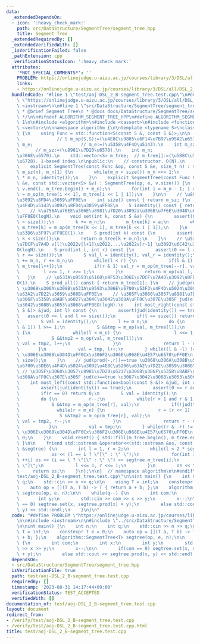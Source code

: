 ```yaml
---
data:
  _extendedDependsOn:
  - icon: ':heavy_check_mark:'
    path: src/DataStructure/SegmentTree/segment_tree.hpp
    title: Segment Tree
  _extendedRequiredBy: []
  _extendedVerifiedWith: []
  _isVerificationFailed: false
  _pathExtension: cpp
  _verificationStatusIcon: ':heavy_check_mark:'
  attributes:
    '*NOT_SPECIAL_COMMENTS*': ''
    PROBLEM: https://onlinejudge.u-aizu.ac.jp/courses/library/3/DSL/all/DSL_2_B
    links:
    - https://onlinejudge.u-aizu.ac.jp/courses/library/3/DSL/all/DSL_2_B
  bundledCode: "#line 1 \"test/aoj-DSL_2_B-segment_tree.test.cpp\"\n#define PROBLEM\
    \ \"https://onlinejudge.u-aizu.ac.jp/courses/library/3/DSL/all/DSL_2_B\"\n\n#include\
    \ <iostream>\n\n#line 1 \"src/DataStructure/SegmentTree/segment_tree.hpp\"\n/**\n\
    \ * @brief Segment Tree\n * @docs docs/DataStructure/SegmentTree/segment_tree.md\n\
    \ */\n\n#ifndef ALGORITHM_SEGMENT_TREE_HPP\n#define ALGORITHM_SEGMENT_TREE_HPP\
    \ 1\n\n#include <algorithm>\n#include <cassert>\n#include <functional>\n#include\
    \ <vector>\n\nnamespace algorithm {\n\ntemplate <typename S>\nclass SegmentTree\
    \ {\n    using Func = std::function<S(const S &, const S &)>;\n\n    Func m_op;\
    \              // S m_op(S,S):=(\u4E8C\u9805\u6F14\u7B97\u95A2\u6570).\n    S\
    \ m_e;                  // m_e:=(\u5358\u4F4D\u5143).\n    int m_sz;         \
    \      // m_sz:=(\u8981\u7D20\u6570).\n    int m_n;                // m_n:=(\u8449\
    \u306E\u6570).\n    std::vector<S> m_tree;  // m_tree[]:=(\u5B8C\u5168\u4E8C\u5206\
    \u6728). 1-based index.\n\npublic:\n    // constructor. O(N).\n    SegmentTree(){};\n\
    \    explicit SegmentTree(const Func &op, const S &e, size_t n) : m_op(op), m_e(e),\
    \ m_sz(n), m_n(1) {\n        while(m_n < size()) m_n <<= 1;\n        m_tree.assign(2\
    \ * m_n, identity());\n    }\n    explicit SegmentTree(const Func &op, const S\
    \ &e, const std::vector<S> &v) : SegmentTree(op, e, v.size()) {\n        std::copy(v.begin(),\
    \ v.end(), m_tree.begin() + m_n);\n        for(int i = m_n - 1; i >= 1; --i) m_tree[i]\
    \ = m_op(m_tree[i << 1], m_tree[i << 1 | 1]);\n    }\n\n    // \u8981\u7D20\u6570\
    \u3092\u8FD4\u3059\uFF0E\n    int size() const { return m_sz; }\n    // \u5358\
    \u4F4D\u5143\u3092\u8FD4\u3059\uFF0E\n    S identity() const { return m_e; }\n\
    \    // k\u756A\u76EE\u306E\u8981\u7D20\u3092a\u306B\u7F6E\u304D\u63DB\u3048\u308B\
    \uFF0EO(logN).\n    void set(int k, const S &a) {\n        assert(0 <= k and k\
    \ < size());\n        k += m_n;\n        m_tree[k] = a;\n        while(k >>= 1)\
    \ m_tree[k] = m_op(m_tree[k << 1], m_tree[k << 1 | 1]);\n    }\n    // \u4E00\u70B9\
    \u53D6\u5F97\uFF0EO(1).\n    S prod(int k) const {\n        assert(0 <= k and\
    \ k < size());\n        return m_tree[k + m_n];\n    }\n    // \u533A\u9593[l,r)\u306E\
    \u7DCF\u7A4D v[l]\u2022v[l+1]\u2022....\u2022v[r-1] \u3092\u6C42\u3081\u308B\uFF0E\
    O(logN).\n    S prod(int l, int r) const {\n        assert(0 <= l and l <= r and\
    \ r <= size());\n        S val_l = identity(), val_r = identity();\n        l\
    \ += m_n, r += m_n;\n        while(l < r) {\n            if(l & 1) val_l = m_op(val_l,\
    \ m_tree[l++]);\n            if(r & 1) val_r = m_op(m_tree[--r], val_r);\n   \
    \         l >>= 1, r >>= 1;\n        }\n        return m_op(val_l, val_r);\n \
    \   }\n    // \u533A\u9593\u5168\u4F53\u306E\u7DCF\u7A4D\u3092\u8FD4\u3059\uFF0E\
    O(1).\n    S prod_all() const { return m_tree[1]; }\n    // jud(prod(l,-))==true\
    \ \u3068\u306A\u308B\u533A\u9593\u306E\u6700\u53F3\u4F4D\u5024\u3092\u4E8C\u5206\
    \u63A2\u7D22\u3059\u308B\uFF0E\n    // \u305F\u3060\u3057\u8981\u7D20\u5217\u306B\
    \u306F\u5358\u8ABF\u6027\u304C\u3042\u308A\uFF0C\u307E\u305F jud(e)==true \u3067\
    \u3042\u308B\u3053\u3068\uFF0EO(logN).\n    int most_right(const std::function<bool(const\
    \ S &)> &jud, int l) const {\n        assert(jud(identity()) == true);\n     \
    \   assert(0 <= l and l <= size());\n        if(l == size()) return size();\n\
    \        S val = identity();\n        l += m_n;\n        do {\n            while(!(l\
    \ & 1)) l >>= 1;\n            S &&tmp = m_op(val, m_tree[l]);\n            if(!jud(tmp))\
    \ {\n                while(l < m_n) {\n                    l <<= 1;\n        \
    \            S &&tmp2 = m_op(val, m_tree[l]);\n                    if(jud(tmp2))\
    \ val = tmp2, l++;\n                }\n                return l - m_n;\n     \
    \       }\n            val = tmp, l++;\n        } while((l & -l) != l);  // (x&-x)==x\
    \ \u306E\u3068\u304D\uFF0Cx\u306F2\u306E\u968E\u4E57\u6570\uFF0E\n        return\
    \ size();\n    }\n    // jud(prod(-,r))==true \u3068\u306A\u308B\u533A\u9593\u306E\
    \u6700\u5DE6\u4F4D\u5024\u3092\u4E8C\u5206\u63A2\u7D22\u3059\u308B\uFF0E\n   \
    \ // \u305F\u3060\u3057\u8981\u7D20\u5217\u306B\u306F\u5358\u8ABF\u6027\u304C\u3042\
    \u308A\uFF0C\u307E\u305F jud(e)==true \u3067\u3042\u308B\u3053\u3068\uFF0EO(logN).\n\
    \    int most_left(const std::function<bool(const S &)> &jud, int r) const {\n\
    \        assert(jud(identity()) == true);\n        assert(0 <= r and r <= size());\n\
    \        if(r == 0) return 0;\n        S val = identity();\n        r += m_n;\n\
    \        do {\n            r--;\n            while(r > 1 and r & 1) r >>= 1;\n\
    \            S &&tmp = m_op(m_tree[r], val);\n            if(!jud(tmp)) {\n  \
    \              while(r < m_n) {\n                    r = (r << 1) | 1;\n     \
    \               S &&tmp2 = m_op(m_tree[r], val);\n                    if(jud(tmp2))\
    \ val = tmp2, r--;\n                }\n                return r - m_n + 1;\n \
    \           }\n            val = tmp;\n        } while((r & -r) != r);  // (x&-x)==x\
    \ \u306E\u3068\u304D\uFF0Cx\u306F2\u306E\u968E\u4E57\u6570\uFF0E\n        return\
    \ 0;\n    }\n    void reset() { std::fill(m_tree.begin(), m_tree.end(), identity());\
    \ }\n\n    friend std::ostream &operator<<(std::ostream &os, const SegmentTree\
    \ &segtree) {\n        int l = 1, r = 2;\n        while(l < 2 * segtree.m_n) {\n\
    \            os << (l == 1 ? \"[\" : \" \");\n            for(int i = l; i < r;\
    \ ++i) os << (i == l ? \"[\" : \" \") << segtree.m_tree[i];\n            os <<\
    \ \"]\";\n            l <<= 1, r <<= 1;\n        }\n        os << \"]\";\n   \
    \     return os;\n    }\n};\n\n}  // namespace algorithm\n\n#endif\n#line 6 \"\
    test/aoj-DSL_2_B-segment_tree.test.cpp\"\n\nint main() {\n    int n;\n    int\
    \ q;\n    std::cin >> n >> q;\n\n    using T = int;\n    constexpr T e = 0;\n\
    \    auto op = [](T a, T b) -> T { return a + b; };\n    algorithm::SegmentTree<T>\
    \ segtree(op, e, n);\n\n    while(q--) {\n        int com;\n        int x;\n \
    \       int y;\n        std::cin >> com >> x >> y;\n        x--;\n\n        if(com\
    \ == 0) segtree.set(x, segtree.prod(x) + y);\n        else std::cout << segtree.prod(x,\
    \ y) << std::endl;\n    }\n}\n"
  code: "#define PROBLEM \"https://onlinejudge.u-aizu.ac.jp/courses/library/3/DSL/all/DSL_2_B\"\
    \n\n#include <iostream>\n\n#include \"../src/DataStructure/SegmentTree/segment_tree.hpp\"\
    \n\nint main() {\n    int n;\n    int q;\n    std::cin >> n >> q;\n\n    using\
    \ T = int;\n    constexpr T e = 0;\n    auto op = [](T a, T b) -> T { return a\
    \ + b; };\n    algorithm::SegmentTree<T> segtree(op, e, n);\n\n    while(q--)\
    \ {\n        int com;\n        int x;\n        int y;\n        std::cin >> com\
    \ >> x >> y;\n        x--;\n\n        if(com == 0) segtree.set(x, segtree.prod(x)\
    \ + y);\n        else std::cout << segtree.prod(x, y) << std::endl;\n    }\n}\n"
  dependsOn:
  - src/DataStructure/SegmentTree/segment_tree.hpp
  isVerificationFile: true
  path: test/aoj-DSL_2_B-segment_tree.test.cpp
  requiredBy: []
  timestamp: '2023-08-31 14:17:44+09:00'
  verificationStatus: TEST_ACCEPTED
  verifiedWith: []
documentation_of: test/aoj-DSL_2_B-segment_tree.test.cpp
layout: document
redirect_from:
- /verify/test/aoj-DSL_2_B-segment_tree.test.cpp
- /verify/test/aoj-DSL_2_B-segment_tree.test.cpp.html
title: test/aoj-DSL_2_B-segment_tree.test.cpp
---
```


